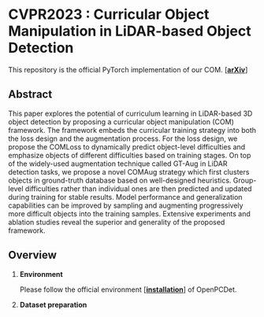 # **CVPR2023 : Curricular Object Manipulation in LiDAR-based Object Detection**

This repository is the official PyTorch implementation of our COM. [[**arXiv**](https://arxiv.org/abs/2304.04248)]

## **Abstract**

This paper explores the potential of curriculum learning in LiDAR-based 3D object detection by proposing a curricular object manipulation (COM) framework. The framework embeds the curricular training strategy into both the loss design and the augmentation process. For the
loss design, we propose the COMLoss to dynamically predict object-level difficulties and emphasize objects of different difficulties based on training stages. On top of the widely-used augmentation technique called GT-Aug in LiDAR detection tasks, we propose a novel COMAug strategy
which first clusters objects in ground-truth database based on well-designed heuristics. Group-level difficulties rather than individual ones are then predicted and updated during training for stable results. Model performance and generalization capabilities can be improved by sampling and augmenting progressively more difficult objects into the training samples. Extensive experiments and ablation studies reveal the superior and generality of the proposed framework.

## Overview
1. **Environment**

    Please follow the official environment [[**installation**](https://github.com/open-mmlab/OpenPCDet/blob/master/docs/INSTALL.md)] of OpenPCDet.
  
2. **Dataset preparation**
